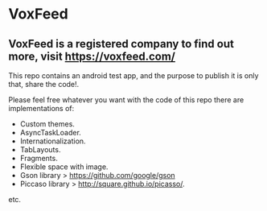 # VoxFeed

## VoxFeed is a registered company to find out more, visit https://voxfeed.com/

This repo contains an android test app, and the purpose to publish it is only that, share the code!.

Please feel free whatever you want with the code of this repo there are implementations of:

- Custom themes.
- AsyncTaskLoader.
- Internationalization.
- TabLayouts.
- Fragments.
- Flexible space with image.
- Gson library > https://github.com/google/gson
- Piccaso library > http://square.github.io/picasso/.

etc.
